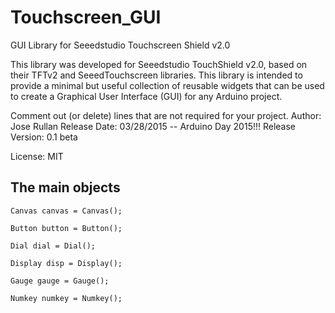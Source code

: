 # Touchscreen_GUI
GUI Library for Seeedstudio Touchscreen Shield v2.0

This library was developed for Seeedstudio
TouchShield v2.0, based on their TFTv2 and SeeedTouchscreen
libraries. This library is intended to provide a minimal
but useful collection of reusable widgets that can be used
to create a Graphical User Interface (GUI) for any Arduino 
project.

Comment out (or delete) lines that are not required for your project.
Author: Jose Rullan
Release Date: 03/28/2015  -- Arduino Day 2015!!!
Release Version: 0.1 beta

License: MIT


<H2>The main objects</H2>
<code>Canvas canvas = Canvas();</code>

<code>Button button = Button();</code>

<code>Dial dial = Dial();</code>

<code>Display disp = Display();</code>

<code>Gauge gauge = Gauge();</code>

<code>Numkey numkey = Numkey();</code>
